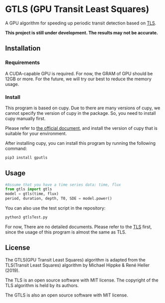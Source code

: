 # GTLS (GPU Transit Least Squares)
A GPU algorithm for speeding up periodic transit detection based on [TLS](https://github.com/hippke/tls).

__This project is still under development. The results may not be accurate.__

## Installation
### Requirements
A CUDA-capable GPU is required. For now, the GRAM of GPU should be 12GB or more. For the future, we will try our best to reduce the memory usage.

### Install
This program is based on cupy. Due to there are many versions of cupy, we cannot specify the version of cupy in the package.
So, you need to install cupy manually first.
 
Please refer to [the official document](https://docs.cupy.dev/en/stable/install.html#installing-cupy), and install the version of cupy that is suitable for your environment.

After installing cupy, you can install this program by running the following command:
```bash
pip3 install gputls
```

## Usage
```python
#Assume that you have a time series data: time, flux
from gtls import gtls
model = gtls(time, flux)
period, duration, depth, T0, SDE = model.power()
```

You can also use the test script in the repository:
```bash
python3 gtlsTest.py
```

For now, There are no detailed documents. Please refer to the [TLS](https://github.com/hippke/tls) first, since the usage of this program is almost the same as TLS.

## License
The GTLS(GPU Transit Least Squares) algorithm is adapted from the TLS(Transit Least Squares) algorithm by Michael Hippke & René Heller (2019).

The TLS is an open source software with MIT license. The copyright of the TLS algorithm is held by its authors.

The GTLS is also an open source software with MIT license.